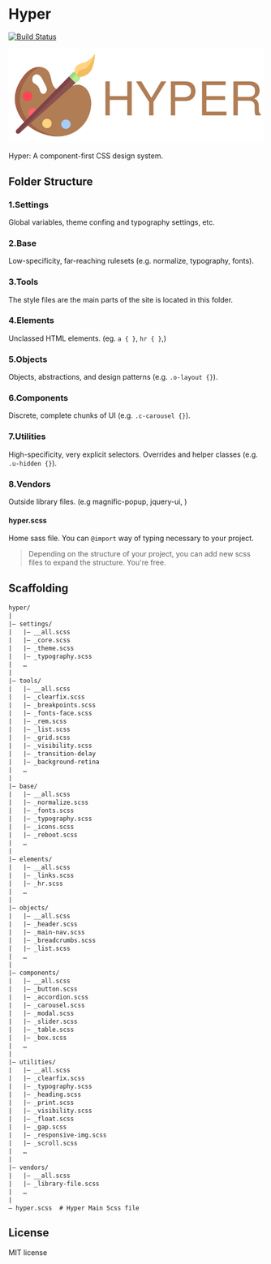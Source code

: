 Hyper
=============
[![Build Status](https://travis-ci.org/ilkeryilmaz/hyper.svg)](https://travis-ci.org/ilkeryilmaz/hyper)

<p align="center">
  <img src="docs/assets/hyper.svg" alt="logo" />
</p>

Hyper: A component-first CSS design system. 


Folder Structure
---
### 1.Settings
Global variables, theme confing and typography settings, etc.

### 2.Base
Low-specificity, far-reaching rulesets (e.g. normalize, typography, fonts).

### 3.Tools
The style files are the main parts of the site is located in this folder.

### 4.Elements
Unclassed HTML elements. (eg. `a { }`, `hr { }`,)

### 5.Objects
Objects, abstractions, and design patterns (e.g. `.o-layout {}`).


### 6.Components
Discrete, complete chunks of UI (e.g. `.c-carousel {}`).

### 7.Utilities
High-specificity, very explicit selectors. Overrides and helper classes (e.g. `.u-hidden {}`).

### 8.Vendors  
Outside library files. (e.g magnific-popup, jquery-ui, )

#### hyper.scss
Home sass file. You can `@import` way of typing necessary to your project.

> Depending on the structure of your project, you can add new scss files to expand the structure. You're free.


Scaffolding
---
````
hyper/
|
|– settings/
|   |– __all.scss
|   |– _core.scss   
|   |– _theme.scss
|   |– _typography.scss
|   …
|
|– tools/
|   |– __all.scss
|   |– _clearfix.scss    
|   |– _breakpoints.scss
|   |– _fonts-face.scss   
|   |– _rem.scss
|   |– _list.scss
|   |– _grid.scss
|   |– _visibility.scss
|   |– _transition-delay
|   |– _background-retina
|   …                     
|
|– base/
|   |– __all.scss
|   |– _normalize.scss      
|   |– _fonts.scss     
|   |– _typography.scss
|   |– _icons.scss   
|   |– _reboot.scss            
|   …  
|
|– elements/
|   |– __all.scss
|   |– _links.scss      
|   |– _hr.scss             
|   …  
|                   
|– objects/
|   |– __all.scss
|   |– _header.scss
|   |– _main-nav.scss
|   |– _breadcrumbs.scss
|   |– _list.scss
|   …                     
|
|– components/
|   |– __all.scss
|   |– _button.scss     
|   |– _accordion.scss
|   |– _carousel.scss
|   |– _modal.scss
|   |– _slider.scss
|   |– _table.scss
|   |– _box.scss
|   …                   
|
|– utilities/
|   |– __all.scss
|   |– _clearfix.scss 
|   |– _typography.scss 
|   |– _heading.scss 
|   |– _print.scss 
|   |– _visibility.scss 
|   |– _float.scss 
|   |– _gap.scss 
|   |– _responsive-img.scss 
|   |– _scroll.scss 
|   … 
|
|– vendors/
|   |– __all.scss
|   |– _library-file.scss  
|   …                     
|
– hyper.scss  # Hyper Main Scss file
````

## License
MIT license
